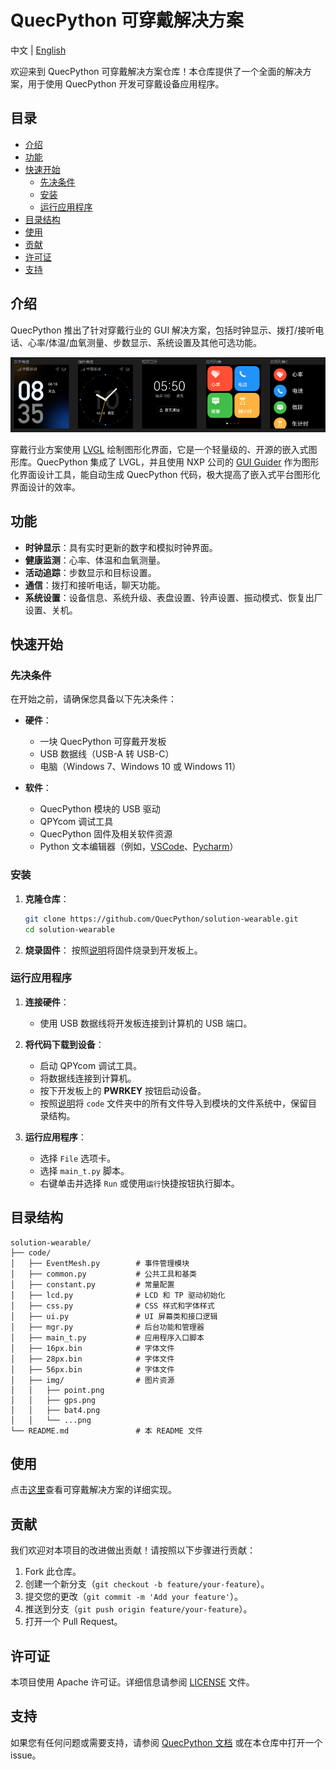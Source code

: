 # QuecPython 可穿戴解决方案

中文 | [English](README.MD)

欢迎来到 QuecPython 可穿戴解决方案仓库！本仓库提供了一个全面的解决方案，用于使用 QuecPython 开发可穿戴设备应用程序。

## 目录

- [介绍](#介绍)
- [功能](#功能)
- [快速开始](#快速开始)
  - [先决条件](#先决条件)
  - [安装](#安装)
  - [运行应用程序](#运行应用程序)
- [目录结构](#目录结构)
- [使用](#使用)
- [贡献](#贡献)
- [许可证](#许可证)
- [支持](#支持)

## 介绍

QuecPython 推出了针对穿戴行业的 GUI 解决方案，包括时钟显示、拨打/接听电话、心率/体温/血氧测量、步数显示、系统设置及其他可选功能。

![可穿戴解决方案](./docs/zh/media/image-20231124092228717.png)

穿戴行业方案使用 [LVGL](https://lvgl.io/) 绘制图形化界面，它是一个轻量级的、开源的嵌入式图形库。QuecPython 集成了 LVGL，并且使用 NXP 公司的 [GUI Guider](https://www.nxp.com/design/software/development-software/gui-guider:GUI-GUIDER) 作为图形化界面设计工具，能自动生成 QuecPython 代码，极大提高了嵌入式平台图形化界面设计的效率。

## 功能

- **时钟显示**：具有实时更新的数字和模拟时钟界面。
- **健康监测**：心率、体温和血氧测量。
- **活动追踪**：步数显示和目标设置。
- **通信**：拨打和接听电话，聊天功能。
- **系统设置**：设备信息、系统升级、表盘设置、铃声设置、振动模式、恢复出厂设置、关机。

## 快速开始

### 先决条件

在开始之前，请确保您具备以下先决条件：

- **硬件**：
  - 一块 QuecPython 可穿戴开发板
  - USB 数据线（USB-A 转 USB-C）
  - 电脑（Windows 7、Windows 10 或 Windows 11）

- **软件**：
  - QuecPython 模块的 USB 驱动
  - QPYcom 调试工具
  - QuecPython 固件及相关软件资源
  - Python 文本编辑器（例如，[VSCode](https://code.visualstudio.com/)、[Pycharm](https://www.jetbrains.com/pycharm/download/)）

### 安装

1. **克隆仓库**：
   ```bash
   git clone https://github.com/QuecPython/solution-wearable.git
   cd solution-wearable
   ```

2. **烧录固件**：
   按照[说明](https://python.quectel.com/doc/Application_guide/zh/dev-tools/QPYcom/qpycom-dw.html#Download-Firmware)将固件烧录到开发板上。

### 运行应用程序

1. **连接硬件**：
   - 使用 USB 数据线将开发板连接到计算机的 USB 端口。

2. **将代码下载到设备**：
   - 启动 QPYcom 调试工具。
   - 将数据线连接到计算机。
   - 按下开发板上的 **PWRKEY** 按钮启动设备。
   - 按照[说明](https://python.quectel.com/doc/Application_guide/zh/dev-tools/QPYcom/qpycom-dw.html#Download-Script)将 `code` 文件夹中的所有文件导入到模块的文件系统中，保留目录结构。

3. **运行应用程序**：
   - 选择 `File` 选项卡。
   - 选择 `main_t.py` 脚本。
   - 右键单击并选择 `Run` 或使用`运行`快捷按钮执行脚本。

## 目录结构

```plaintext
solution-wearable/
├── code/
│   ├── EventMesh.py        # 事件管理模块
│   ├── common.py           # 公共工具和基类
│   ├── constant.py         # 常量配置
│   ├── lcd.py              # LCD 和 TP 驱动初始化
│   ├── css.py              # CSS 样式和字体样式
│   ├── ui.py               # UI 屏幕类和接口逻辑
│   ├── mgr.py              # 后台功能和管理器
│   ├── main_t.py           # 应用程序入口脚本
│   ├── 16px.bin            # 字体文件
│   ├── 28px.bin            # 字体文件
│   ├── 56px.bin            # 字体文件
│   ├── img/                # 图片资源
│   │   ├── point.png
│   │   ├── gps.png
│   │   ├── bat4.png
│   │   └── ...png
└── README.md               # 本 README 文件
```

## 使用

点击[这里](https://python.quectel.com/doc/Application_guide/zh/solutions/Wear/index.html)查看可穿戴解决方案的详细实现。

## 贡献

我们欢迎对本项目的改进做出贡献！请按照以下步骤进行贡献：

1. Fork 此仓库。
2. 创建一个新分支（`git checkout -b feature/your-feature`）。
3. 提交您的更改（`git commit -m 'Add your feature'`）。
4. 推送到分支（`git push origin feature/your-feature`）。
5. 打开一个 Pull Request。

## 许可证

本项目使用 Apache 许可证。详细信息请参阅 [LICENSE](LICENSE) 文件。

## 支持

如果您有任何问题或需要支持，请参阅 [QuecPython 文档](https://python.quectel.com/doc) 或在本仓库中打开一个 issue。
